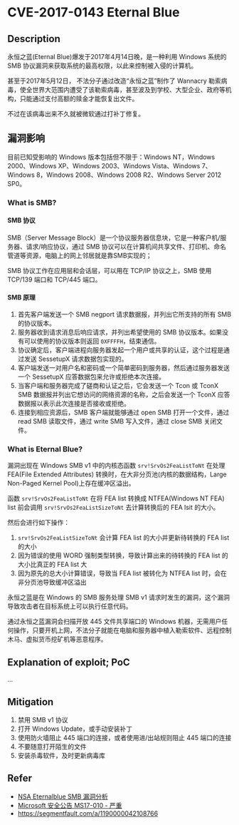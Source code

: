 # CVE-2017-0143 Eternal Blue

## Description

永恒之蓝(Eternal Blue)爆发于2017年4月14日晚，是一种利用 Windows 系统的 SMB 协议漏洞来获取系统的最高权限，以此来控制被入侵的计算机。

甚至于2017年5月12日， 不法分子通过改造“永恒之蓝”制作了 Wannacry 勒索病毒，使全世界大范围内遭受了该勒索病毒，甚至波及到学校、大型企业、政府等机构，只能通过支付高额的赎金才能恢复出文件。

不过在该病毒出来不久就被微软通过打补丁修复。

## 漏洞影响

目前已知受影响的 Windows 版本包括但不限于：Windows NT，Windows 2000、Windows XP、Windows 2003、Windows Vista、Windows 7、Windows 8，Windows 2008、Windows 2008 R2、Windows Server 2012 SP0。

### What is SMB?

#### SMB 协议

SMB（Server Message Block）是一个协议服务器信息块，它是一种客户机/服务器、请求/响应协议，通过 SMB 协议可以在计算机间共享文件、打印机、命名管道等资源，电脑上的网上邻居就是靠SMB实现的；

SMB 协议工作在应用层和会话层，可以用在 TCP/IP 协议之上，SMB 使用 TCP/139 端口和 TCP/445 端口。

#### SMB 原理

1. 首先客户端发送一个 SMB negport 请求数据报，并列出它所支持的所有 SMB 的协议版本。
2. 服务器收到请求消息后响应请求，并列出希望使用的 SMB 协议版本。如果没有可以使用的协议版本则返回 `0XFFFFH`，结束通信。 
3. 协议确定后，客户端进程向服务器发起一个用户或共享的认证，这个过程是通过发送 SessetupX 请求数据包实现的。
4. 客户端发送一对用户名和密码或一个简单密码到服务器，然后通过服务器发送一个 SessetupX 应答数据包来允许或拒绝本次连接。
5. 当客户端和服务器完成了磋商和认证之后，它会发送一个 Tcon 或 TconX SMB 数据报并列出它想访问的网络资源的名称，之后会发送一个 TconX 应答数据报以表示此次连接是否接收或拒绝。
6. 连接到相应资源后，SMB 客户端就能够通过 open SMB 打开一个文件，通过 read SMB 读取文件，通过 write SMB 写入文件，通过 close SMB 关闭文件。

### What is Eternal Blue?

漏洞出现在 Windows SMB v1 中的内核态函数 `srv!SrvOs2FeaListToNt` 在处理 FEA(File Extended Attributes) 转换时，在大非分页池(内核的数据结构，Large Non-Paged Kernel Pool)上存在缓冲区溢出。

函数 `srv!SrvOs2FeaListToNt` 在将 FEA list 转换成 NTFEA(Windows NT FEA) list 前会调用 `srv!SrvOs2FeaListSizeToNt` 去计算转换后的 FEA lsit 的大小。

然后会进行如下操作：

1. `srv!SrvOs2FeaListSizeToNt` 会计算 FEA list 的大小并更新待转换的 FEA list 的大小
2. 因为错误的使用 WORD 强制类型转换，导致计算出来的待转换的 FEA list 的大小比真正的 FEA list 大
3. 因为原先的总大小计算错误，导致当 FEA list 被转化为 NTFEA list 时，会在非分页池导致缓冲区溢出

永恒之蓝是在 Windows 的 SMB 服务处理 SMB v1 请求时发生的漏洞，这个漏洞导致攻击者在目标系统上可以执行任意代码。

通过永恒之蓝漏洞会扫描开放 445 文件共享端口的 Windows 机器，无需用户任何操作，只要开机上网，不法分子就能在电脑和服务器中植入勒索软件、远程控制木马、虚拟货币挖矿机等恶意程序。

## Explanation of exploit; PoC

...


## Mitigation

1. 禁用 SMB v1 协议
2. 打开 Windows Update，或手动安装补丁
3. 使用防火墙阻止 445 端口的连接，或者使用进/出站规则阻止 445 端口的连接
4. 不要随意打开陌生的文件
5. 安装杀毒软件，及时更新病毒库


## Refer

- [NSA Eternalblue SMB 漏洞分析](https://blogs.360.cn/post/nsa-eternalblue-smb.html#toc-772)
- [Microsoft 安全公告 MS17-010 - 严重](https://learn.microsoft.com/zh-cn/security-updates/Securitybulletins/2017/ms17-010)
- https://segmentfault.com/a/1190000042108766